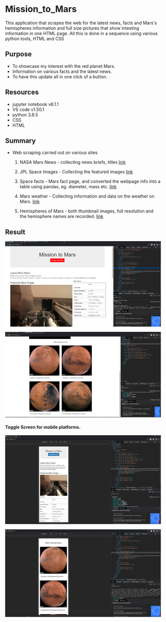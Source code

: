 # Mission_to_Mars

This application that scrapes the web for the latest news, facts and Mars's hemispheres information and full size pictures that show intesting information in one HTML page. All this is done in a sequence using various python tools, HTML and CSS

## Purpose 
- To showcase my interest with the red planet Mars. 
- Information on various facts and the latest news.
- To have this update all in one click of a button.

## Resources
- jupyter notebook v6.1.1
- VS code v1.50.1
- python 3.8.5
- CSS 
- HTML

## Summary 
- Web scraping carried out on various sites
    1. NASA Mars News - collecting news briefs, titles
    [link](https://mars.nasa.gov/news/)

    2. JPL Space Images - Collecting the featured images
    [link](https://www.jpl.nasa.gov/spaceimages/?search=&category=Mars)

    3. Space facts - Mars fact page, and converted the webpage info into a table using pandas, eg. diameter, mass etc.
    [link](http://space-facts.com/mars/)

    4. Mars weather - Collecting information and data on the weather on Mars.
    [link](https://mars.nasa.gov/insight/weather/)

    5. Hemispheres of Mars - both thumbnail images, full resolution and the hemisphere names are recorded. 
    [link](https://astrogeology.usgs.gov/search/results?q=hemisphere+enhanced&k1=target&v1=Mars)

## Result
![Mars_enthusiaist_page](Resources/desktop_scr.png) 

![Mars_hemispheres](Resources/mars_hemispheres.png)


#### Toggle Screen for mobile platforms. 

![Mars_mission](Resources/toggle_device_scr.png)

![mars_hemi_scr](Resources/toggle_device_scr_mars_hemis.png)